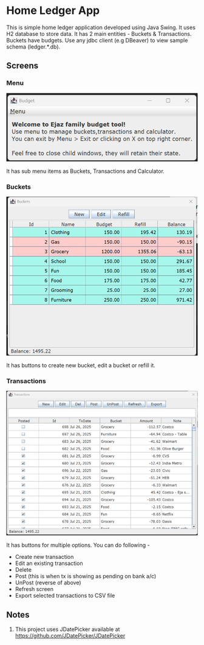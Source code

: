 # Home Ledger App

This is simple home ledger application developed using Java Swing. It uses H2 database to store data.
It has 2 main entities - Buckets & Transactions. Buckets have budgets. Use any jdbc client (e.g DBeaver) to view sample schema (ledger.*.db).

## Screens
### Menu
![MENU](./imgs/menu.png)

It has sub menu items as Buckets, Transactions and Calculator. 

### Buckets
![BUCKETS](./imgs/buckets.png)

It has buttons to create new bucket, edit a bucket or refill it.

### Transactions
![TRANSACTIONS](./imgs/Transactions.png)

It has buttons for multiple options. You can do following -
- Create new transaction
- Edit an existing transaction
- Delete
- Post (this is when tx is showing as pending on bank a/c)
- UnPost (reverse of above)
- Refresh screen
- Export selected transactions to CSV file

## Notes
1. This project uses JDatePicker available at https://github.com/JDatePicker/JDatePicker
